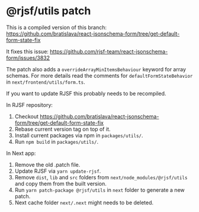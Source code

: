 # @rjsf/utils patch
This is a compiled version of this branch:
https://github.com/bratislava/react-jsonschema-form/tree/get-default-form-state-fix

It fixes this issue:
https://github.com/rjsf-team/react-jsonschema-form/issues/3832

The patch also adds a `overrideArrayMinItemsBehaviour` keyword for array schemas. For more details read the comments for `defaultFormStateBehavior` in `next/frontend/utils/form.ts`.

If you want to update RJSF this probably needs to be recompiled.

In RJSF repository:
1. Checkout https://github.com/bratislava/react-jsonschema-form/tree/get-default-form-state-fix
2. Rebase current version tag on top of it.
3. Install current packages via npm in `packages/utils/`.
4. Run `npm build` in `packages/utils/`.

In Next app:
1. Remove the old .patch file.
2. Update RJSF via `yarn update-rjsf`.
3. Remove `dist`, `lib` and `src` folders from `next/node_modules/@rjsf/utils` and copy them from the built version.
4. Run `yarn patch-package @rjsf/utils` in `next` folder to generate a new patch.
5. Next cache folder `next/.next` might needs to be deleted.
